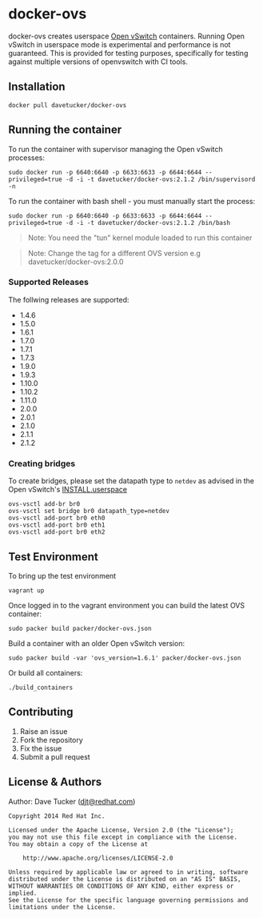 docker-ovs
==========

docker-ovs creates userspace [Open vSwitch](http://openvswitch.org) containers.
Running Open vSwitch in userspace mode is experimental and performance is not guaranteed.
This is provided for testing purposes, specifically for testing against multiple versions of openvswitch with CI tools.

## Installation

    docker pull davetucker/docker-ovs

## Running the container

To run the container with supervisor managing the Open vSwitch processes:

    sudo docker run -p 6640:6640 -p 6633:6633 -p 6644:6644 --privileged=true -d -i -t davetucker/docker-ovs:2.1.2 /bin/supervisord -n

To run the container with bash shell - you must manually start the process:

    sudo docker run -p 6640:6640 -p 6633:6633 -p 6644:6644 --privileged=true -d -i -t davetucker/docker-ovs:2.1.2 /bin/bash

> Note: You need the "tun" kernel module loaded to run this container

> Note: Change the tag for a different OVS version e.g davetucker/docker-ovs:2.0.0

### Supported Releases

The follwing releases are supported:

- 1.4.6
- 1.5.0
- 1.6.1
- 1.7.0
- 1.7.1
- 1.7.3
- 1.9.0
- 1.9.3
- 1.10.0
- 1.10.2
- 1.11.0
- 2.0.0
- 2.0.1
- 2.1.0
- 2.1.1
- 2.1.2

### Creating bridges

To create bridges, please set the datapath type to `netdev` as advised in the Open vSwitch's [INSTALL.userspace](http://git.openvswitch.org/cgi-bin/gitweb.cgi?p=openvswitch;a=blob;f=INSTALL.userspace;h=f54b93e2e54c2efdc88054519038d98390e4183c;hb=HEAD)

    ovs-vsctl add-br br0
    ovs-vsctl set bridge br0 datapath_type=netdev
    ovs-vsctl add-port br0 eth0
    ovs-vsctl add-port br0 eth1
    ovs-vsctl add-port br0 eth2

## Test Environment

To bring up the test environment

    vagrant up

Once logged in to the vagrant environment you can build the latest OVS container:

    sudo packer build packer/docker-ovs.json

Build a container with an older Open vSwitch version:

    sudo packer build -var 'ovs_version=1.6.1' packer/docker-ovs.json

Or build all containers:

    ./build_containers

## Contributing

1. Raise an issue
2. Fork the repository
3. Fix the issue
4. Submit a pull request

## License & Authors

Author: Dave Tucker (djt@redhat.com)

    Copyright 2014 Red Hat Inc.

    Licensed under the Apache License, Version 2.0 (the "License");
    you may not use this file except in compliance with the License.
    You may obtain a copy of the License at

        http://www.apache.org/licenses/LICENSE-2.0

    Unless required by applicable law or agreed to in writing, software
    distributed under the License is distributed on an "AS IS" BASIS,
    WITHOUT WARRANTIES OR CONDITIONS OF ANY KIND, either express or implied.
    See the License for the specific language governing permissions and
    limitations under the License.
